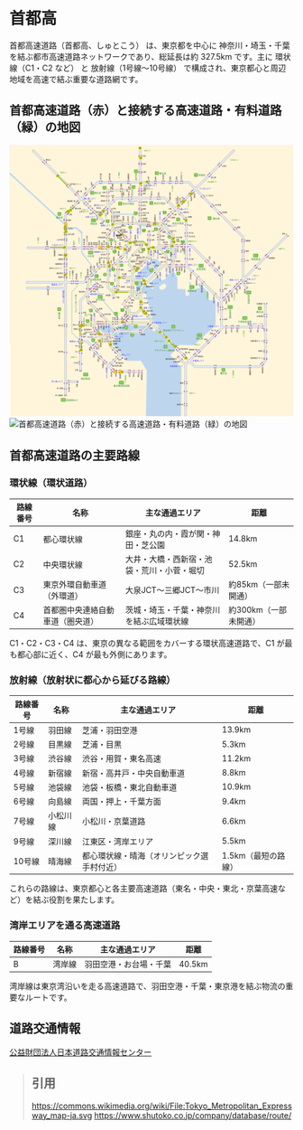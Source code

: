 # 首都高
首都高速道路（首都高、しゅとこう） は、東京都を中心に 神奈川・埼玉・千葉 を結ぶ都市高速道路ネットワークであり、総延長は約 327.5km です。主に 環状線（C1・C2 など） と 放射線（1号線～10号線） で構成され、東京都心と周辺地域を高速で結ぶ重要な道路網です。

## 首都高速道路（赤）と接続する高速道路・有料道路（緑）の地図
![首都圏高速道路](首都圏高速道路.png)
![首都高速道路（赤）と接続する高速道路・有料道路（緑）の地図](https://upload.wikimedia.org/wikipedia/commons/thumb/5/5a/Tokyo_Metropolitan_Expressway_map-ja-4.svg/1280px-Tokyo_Metropolitan_Expressway_map-ja-4.svg.png)

## 首都高速道路の主要路線
### 環状線（環状道路）
|路線番号	|名称	|主な通過エリア	|距離|
|----------|--------|-------|-------|
|C1	|都心環状線	|銀座・丸の内・霞が関・神田・芝公園	|14.8km|
|C2	|中央環状線	|大井・大橋・西新宿・池袋・荒川・小菅・堀切	|52.5km|
|C3	|東京外環自動車道（外環道）	|大泉JCT～三郷JCT～市川	|約85km（一部未開通）|
|C4	|首都圏中央連絡自動車道（圏央道）	|茨城・埼玉・千葉・神奈川を結ぶ広域環状線	|約300km（一部未開通）|

 C1・C2・C3・C4 は、東京の異なる範囲をカバーする環状高速道路で、C1 が最も都心部に近く、C4 が最も外側にあります。

### 放射線（放射状に都心から延びる路線）
|路線番号	|名称	|主な通過エリア	|距離|
|----------|--------|-------|-------|
|1号線	|羽田線	|芝浦・羽田空港	|13.9km|
|2号線	|目黒線	|芝浦・目黒	|5.3km|
|3号線	|渋谷線	|渋谷・用賀・東名高速	|11.2km|
|4号線	| 新宿線	|新宿・高井戸・中央自動車道	|8.8km|
|5号線	| 池袋線	|池袋・板橋・東北自動車道	|10.9km|
|6号線	|向島線	|両国・押上・千葉方面	|9.4km|
|7号線	|小松川線	|小松川・京葉道路	|6.6km|
|9号線	|深川線	|江東区・湾岸エリア	|5.5km|
|10号線	|晴海線	|都心環状線・晴海（オリンピック選手村付近）	|1.5km（最短の路線）|

これらの路線は、東京都心と各主要高速道路（東名・中央・東北・京葉高速など）を結ぶ役割を果たします。

### 湾岸エリアを通る高速道路

|路線番号	|名称	|主な通過エリア	|距離|
|----------|--------|-------|-------|
|B	| 湾岸線 | 羽田空港・お台場・千葉 |40.5km|

湾岸線は東京湾沿いを走る高速道路で、羽田空港・千葉・東京港を結ぶ物流の重要なルートです。

## 道路交通情報
[公益財団法人日本道路交通情報センター](https://www.jartic.or.jp)



> ## 引用   
> https://commons.wikimedia.org/wiki/File:Tokyo_Metropolitan_Expressway_map-ja.svg
> https://www.shutoko.co.jp/company/database/route/